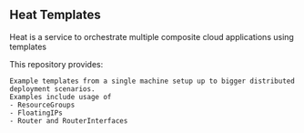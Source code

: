 ## Heat Templates

Heat is a service to orchestrate multiple composite cloud applications using templates

This repository provides:

    Example templates from a single machine setup up to bigger distributed deployment scenarios.
    Examples include usage of
    - ResourceGroups
    - FloatingIPs
    - Router and RouterInterfaces
    

